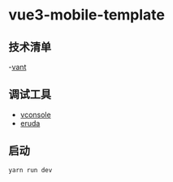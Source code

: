 <!--
 * @Author: kingford
 * @Date: 2021-07-28 16:18:58
 * @LastEditTime: 2021-09-23 19:44:58
-->

# vue3-mobile-template

## 技术清单

-[vant](https://vant-contrib.gitee.io/vant/v3/#/zh-CN)

## 调试工具

- [vconsole](https://github.com/tencent/vconsole/)
- [eruda](https://github.com/liriliri/eruda)

## 启动

```bash
yarn run dev
```
